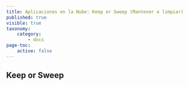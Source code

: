 ```yaml
---
title: Aplicaciones en la Nube: Keep or Sweep (Mantener o limpiar)
published: true
visible: true
taxonomy:
    category:
        - docs
page-toc:
    active: false
---
```


## Keep or Sweep
